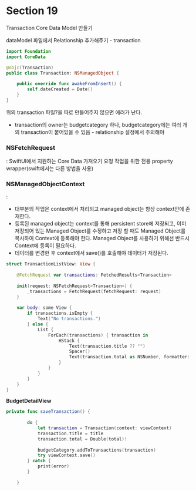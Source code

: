 # Section 19

Transaction Core Data Model 만들기

dataModel 파일에서 Relationship 추가해주기 - transaction

```swift
import Foundation
import CoreData

@objc(Transaction)
public class Transaction: NSManagedObject {
    
    public override func awakeFromInsert() {
        self.dateCreated = Date()
    }
}
```

위의 transaction 파일?을 따로 만들어주지 않으면 에러가 난다.

- transaction의 owner는 budgetcategory 하나, budgetcategory에는 여러 개의 transaction이 붙어있을 수 있음 - relationship 설정에서 주의해야

### NSFetchRequest

: SwiftUI에서 지원하는 Core Data 가져오기 요청 작업을 위한 전용 property wrapper(swift에서는 다른 방법을 사용)

### NSManagedObjectContext

:  

- 대부분의 작업은 context에서 처리되고 managed object는 항상 context안에 존재한다.
- 등록된 managed object는 context를 통해 persistent store에 저장되고, 이미 저장되어 있는 Managed Object를 수정하고 저장 할 때도 Managed Object를 복사하여 Context에 등록해야 한다.
Managed Object를 사용하기 위해선 반드시 Context에 등록이 필요하다.
- 데이터를 변경한 후 context에서 save()를 호출해야 데이터가 저장된다.

```swift
struct TransactionListView: View {
    
    @FetchRequest var transactions: FetchedResults<Transaction>
    
    init(request: NSFetchRequest<Transaction>) {
        _transactions = FetchRequest(fetchRequest: request)
    }
    
    var body: some View {
        if transactions.isEmpty {
            Text("No transactions.")
        } else {
            List {
                ForEach(transactions) { transaction in
                    HStack {
                        Text(transaction.title ?? "")
                        Spacer()
                        Text(transaction.total as NSNumber, formatter: NumberFormatter.currency)
                    }
                }
            }
        }
    }
}

```

**BudgetDetailView**

```swift
private func saveTransaction() {
        
        do {
            let transaction = Transaction(context: viewContext)
            transaction.title = title
            transaction.total = Double(total)!
            
            budgetCategory.addToTransactions(transaction)
            try viewContext.save()
        } catch {
            print(error)
        }
        
    }
```